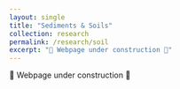 ```yaml
---
layout: single
title: "Sediments & Soils"
collection: research
permalink: /research/soil
excerpt: "🚧 Webpage under construction 🚧"
---
```


🚧 Webpage under construction 🚧